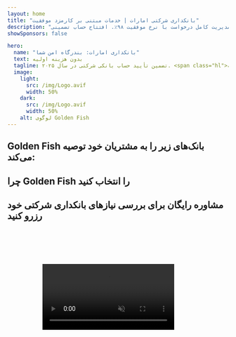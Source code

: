 ```yaml
---
layout: home
title: "بانکداری شرکتی امارات | خدمات مبتنی بر کارمزد موفقیت"
description: "حساب‌های شرکتی چند ارزی ممتاز بدون هزینه اولیه - فقط پس از تأیید پرداخت کنید. مدیریت کامل درخواست با نرخ موفقیت ۹۸٪. افتتاح حساب تضمینی."
showSponsors: false

hero:
  name: "بانکداری امارات: بندرگاه امن شما"
  text: بدون هزینه اولیه
  tagline: تضمین تأیید حساب بانکی شرکتی در سال ۲۰۲۵. <span class="hl">بدون هزینه اولیه</span> - فقط پس از تأیید پرداخت کنید. نرخ موفقیت ۹۰٪.
  image:
    light:
      src: /img/Logo.avif
      width: 50%
    dark:
      src: /img/Logo.avif
      width: 50%
    alt: لوگوی Golden Fish
---
```


<FeatureCards :features="[
  {
    title: 'تأیید حساب تضمینی',
    bullet: '✓',
    items: [
      '**تضمین دو ماهه** برای تأیید اولین حساب',
      'تضمین سه ماهه برای حساب دوم',
      'تهیه طرح تجاری با کیفیت',
      'پشتیبانی جامع احراز هویت',
      'استراتژی ارتباط مستقیم با بانک',
      'راه‌اندازی کامل بسته بانکی'
    ],
    linkText: 'بیشتر بخوانید',
    link: '../../corporate-banking-services/guaranteed-account-approvals',
    icon: {
      light: '/video/iStock-2186765808.mp4',
      dark: '/video/iStock-2166377244.mp4',
      alt: 'الزامات بانکی',
    }
  },
]" />

<FeatureCards :features="[
  {
    title: 'حساب‌های بانکی امارات برای کسب‌وکارهای پرریسک',
    items: [
      'راهنمایی تخصصی در مورد احراز هویت تشدید شده (EDD)',
      'نظارت بر تراکنش‌ها و مدیریت ریسک',
      'تنظیم سیاست‌ها و رویه‌های انطباق',
      'مدیریت روابط بانکی',
      'به‌روزرسانی‌های منظم انطباق و حسابرسی',
      'برنامه‌ریزی اضطراری برای امنیت حساب'
    ],
    linkText: 'بیشتر بخوانید',
    link: '../../corporate-banking-services/UAE-Bank-Accounts-for-High-Risk-Business',
    icon: {
      light: '/img/iStock-1333000394.avif',
      dark: '/img/iStock-584576538.avif',
      alt: 'خدمات بانکی',
    }
  },
  {
    title: 'حفظ انطباق: محافظت از کسب‌وکار شما در امارات',
    items: [
      'حسابرسی‌های منظم انطباق برای شناسایی ریسک‌های احتمالی',
      'خدمات کامل PRO برای تأییدیه‌های دولتی',
      'مدیریت تمدید مجوز و هشدارها',
      'مشاوره بانکی و نگهداری حساب',
      'پشتیبانی انطباق VAT و ESR',
      'انطباق با ویزای کارمندان و قانون کار',
      'کارگاه‌های آموزشی درباره به‌روزرسانی‌های مقرراتی'
    ],
    linkText: 'بیشتر بخوانید',
    link: '../../company-registration/Protect-Your-Business',
    icon: {
      light: '/img/iStock-1382278859.jpg',
      dark: '/img/iStock-1867623684.jpg',
      alt: 'خدمات بانکی',
    }
  },
  {
    title: 'مزایای بانکداری شرکتی امارات',
    items: [
      'سیستم بانکی قوی با رتبه **Aa2** مودیز',
      '**نرخ ثابت تبدیل دلار از سال ۱۹۸۰**',
      'بدون محدودیت در جابجایی سرمایه',
      'ذخایر ارزی بیش از ۱۸۴ میلیارد دلار آمریکا',
      'ثبات سیاسی و اقتصادی',
      'سیستم بانکی تحت پشتیبانی دولت',
      'بانکداری دیجیتال در سطح جهانی'
    ],
    linkText: 'بیشتر بخوانید',
    link: '../../company-registration/banking',
    icon: {
      light: '/img/iStock-1032707788.jpg',
      dark: '/img/iStock-1152367067.avif',
      alt: 'فرآیند بانکی',
    }
  }
]" />

## Golden Fish بانک‌های زیر را به مشتریان خود توصیه می‌کند:

<!--@include: /../../include/recommended-banks.md-->

## چرا Golden Fish را انتخاب کنید

<BenefitsList :features="[
  {
    icon: '🏆',
    title: 'تخصص در موارد پرریسک',
    text: 'تخصص در موارد پیچیده از حوزه‌های قضایی پرریسک. درک عمیق از الزامات enhanced due diligence (EDD).'
  },
  {
    icon: '💰',
    title: 'کارمزد مبتنی بر موفقیت',
    text: 'بدون هزینه اولیه - **فقط پس از تأیید پرداخت کنید.** نرخ موفقیت ۹۸٪ برای ویزا و ۹۰٪ برای حساب‌های بانکی.'
  },
  {
    icon: '🏦',
    title: 'روابط بانکی',
    text: 'مشارکت قوی با بانک‌های اصلی امارات. گزینه‌های متعدد بانکی برای به حداکثر رساندن شانس تأیید.'
  },
  {
    icon: '📊',
    title: 'پشتیبانی کامل انطباق',
    text: 'راهنمایی تخصصی در گزارش‌های ESR، ثبت UBO و الزامات نظارتی. به‌روزرسانی‌های منظم انطباق.'
  },
  {
    icon: '📝',
    title: 'تعالی در مستندسازی',
    text: 'تهیه حرفه‌ای تمام اسناد مورد نیاز، شامل طرح‌های تجاری و سیاست‌های انطباق.'
  },
  {
    icon: '🤝',
    title: 'مشارکت بلندمدت',
    text: '**پشتیبانی مداوم** در عملیات بانکی، حسابداری، مالیات و الزامات انطباق پس از راه‌اندازی.'
  }
]" />

## مشاوره رایگان برای بررسی نیازهای بانکداری شرکتی خود رزرو کنید

<video  autoplay muted playsinline style="padding: 80px" >
  <source src="/video/iStock-2185918790.mp4" type="video/mp4">
</video>

<ContactFormModal 
  formName="Banking [offer]" 
  buttonText="دریافت مشاوره رایگان" 
  categoryLabel="سطح پشتیبانی مورد نیاز: *" 
  categoryPlaceholderText="سطح پشتیبانی خود را انتخاب کنید"
  messageLabel="به ما کمک کنید برای مشاوره شما آماده شویم (توصیه می‌شود)"
  messagePlaceholderText="درباره نوع کسب و کار خود، حوزه‌های قضایی فعالیت، حجم تراکنش‌های مورد انتظار و هرگونه نیاز بانکی خاص (چند ارزی، تأمین مالی تجاری و غیره) به ما بگویید"
  :services="[
  'پایه — فقط مشاوره اسناد ضروری و افتتاح حساب',
  'استاندارد — مستندات کامل و راهنمایی در تمام مراحل بانکی',
  'جامع — راه‌اندازی کامل خدمات بانکی با حداقل مشارکت از طرف شما',
  'سفارشی — نیاز به بحث در مورد تراکنش‌های با حجم بالا یا ساختار چند حوزه قضایی',
  ]"
/>